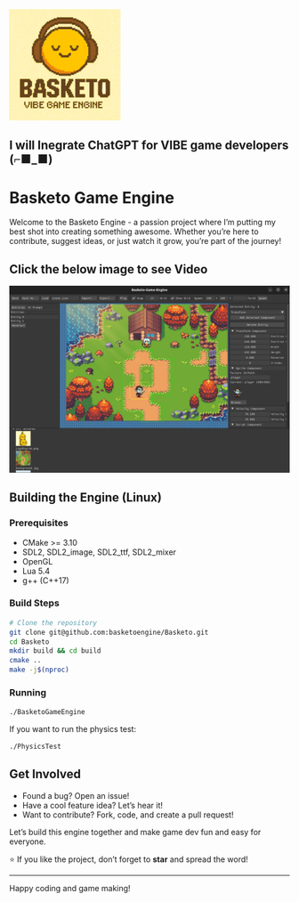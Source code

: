 <img src="EngineLogo-min.png" alt="Basketo Logo" width="200"/>

## I will Inegrate ChatGPT for VIBE game developers (⌐■_■)

# Basketo Game Engine

Welcome to the Basketo Engine - a passion project where I’m putting my best shot into creating something awesome. Whether you’re here to contribute, suggest ideas, or just watch it grow, you’re part of the journey!

## Click the below image to see Video
[![Basketo Engine Demo](image2.png)](https://x.com/BaslaelWorkneh/status/1922713614697288096)

## Building the Engine (Linux)

### Prerequisites
- CMake >= 3.10
- SDL2, SDL2_image, SDL2_ttf, SDL2_mixer
- OpenGL
- Lua 5.4
- g++ (C++17)

### Build Steps
```bash
# Clone the repository
git clone git@github.com:basketoengine/Basketo.git
cd Basketo
mkdir build && cd build
cmake ..
make -j$(nproc)
```

### Running
```bash
./BasketoGameEngine
```

If you want to run the physics test:
```bash
./PhysicsTest
```

## Get Involved

- Found a bug? Open an issue!  
- Have a cool feature idea? Let’s hear it!  
- Want to contribute? Fork, code, and create a pull request!  

Let’s build this engine together and make game dev fun and easy for everyone.

⭐ If you like the project, don’t forget to **star** and spread the word!

---

Happy coding and game making!